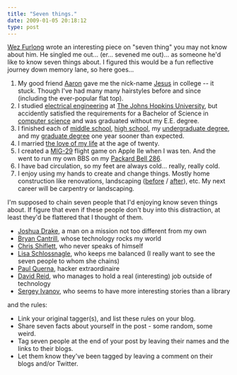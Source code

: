 ```yaml
---
title: "Seven things."
date: 2009-01-05 20:18:12
type: post
---
```


<p><a href="https://netevil.org/">Wez Furlong</a> wrote an interesting piece on "seven thing" you may not know about him.  He singled me out... (er... sevened me out)... as someone he'd like to know seven things about.  I figured this would be a fun reflective journey down memory lane, so here goes...</p> <ol> <li>My good friend <a href="https://www.linkedin.com/pub/6/b96/713">Aaron</a> gave me the nick-name <a href="https://lethargy.org/theo/photos/Misc/Theo-last-day-of-hair.jpg">Jesus</a> in college -- it stuck.  Though I've had many many hairstyles before and since (including the ever-popular flat top).</li> <li>I studied <a href="https://ece.jhu.edu/">electrical engineering</a> at <a href="https://jhu.edu/">The Johns Hopkins University</a>, but accidently satisfied the requirements for a Bachelor of Science in <a href="https://cs.jhu.edu/">computer science</a> and was graduated without my E.E. degree.</li> <li>I finished each of <a href="https://hcpss.org/hms/">middle school</a>, <a href="https://hcpss.org/ahs/">high school</a>, my <a href="https://jhu.edu">undergraduate degree</a>, and my <a href="https://cs.jhu.edu">graduate degree</a> one year sooner than expected.</li> <li>I married <a href="https://lethargy.org/%7Ejesus/misc/Lisa1small.jpg">the love of my life</a> at the age of twenty.</li> <li>I created a <a href="https://en.wikipedia.org/wiki/Mikoyan_MiG-29">MIG-29</a> flight game on Apple IIe when I was ten.  And the went to run my own BBS on my <a href="https://lethargy.org/theo/photos/Misc/theo_running_bbs.jpg">Packard Bell 286</a>.</li> <li>I have bad circulation, so my feet are always cold... really, really cold.</li> <li>I enjoy using my hands to create and change things.  Mostly home construction like renovations, landscaping (<a href="https://lethargy.org/theo/photos/Home/Backyard_Before_and_After/DSC00268.jpg">before</a> / <a href="https://lethargy.org/theo/photos/Home/Backyard_Done/IMG_7396.jpg">after</a>), etc.  My next career will be carpentry or landscaping.</li> </ol> <p>I'm supposed to chain seven people that I'd enjoying know seven things about.  If figure that even if these people don't buy into this distraction, at least they'd be flattered that I thought of them.</p> <ul> <li><a href="https://www.commandprompt.com/blogs/joshua_drake/">Joshua Drake</a>, a man on a mission not too different from my own</li> <li><a href="https://blogs.sun.com/bmc/">Bryan Cantrill</a>, whose technology rocks my world</li> <li><a href="https://shiflett.org/">Chris Shiflett</a>, who never speaks of himself</li> <li><a href="https://lisa.schlossnagle.org/">Lisa Schlossnagle</a>, who keeps me balanced (I really want to see the seven people to whom she chains)</li> <li><a href="https://journal.paul.querna.org/">Paul Querna</a>, hacker extraordinaire</li> <li><a href="https://www.david-reid.com/cynic/">David Reid</a>, who manages to hold a real (interesting) job outside of technology</li> <li><a href="https://vireso.blogspot.com/">Sergey Ivanov</a>, who seems to have more interesting stories than a library</li> </ul> <p>and the rules:</p> <ul> <li>Link your original tagger(s), and list these rules on your blog.</li> <li>Share seven facts about yourself in the post - some random, some weird.</li> <li>Tag seven people at the end of your post by leaving their names and the links to their blogs.</li> <li>Let them know they've been tagged by leaving a comment on their blogs and/or Twitter.</li> </ul>
